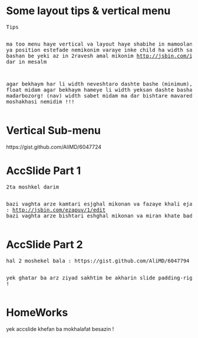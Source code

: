 <h1>Some layout tips & vertical menu</h1>
<pre>
Tips

ma too menu haye vertical va layout haye shabihe in mamoolan az float ya position estefade nemikonim
varaye inke child ha width sabet dashte bashan be yeki az in 2ravesh amal mikonim http://jsbin.com/iyides/1/edit
dar in mesalm

agar bekhaym har li width neveshtaro dashte bashe (minimum), be li ha float midam
agar bekhaym hameye li width yeksan dashte bashan, be madarbozorg! (nav) width sabet midam
ma dar bishtare mavared width moshakhasi nemidim !!!
</pre>
<h1>Vertical Sub-menu</h1>
https://gist.github.com/AliMD/6047724
<h1>AccSlide Part 1</h1>
<pre>
2ta moshkel darim

bazi vaghta arze kamtari esjghal mikonan va fazaye khali ejad msihe ! : http://jsbin.com/ezapuv/1/edit
bazi vaghta arze bishtari eshghal mikonan va miran khate bad ! :http://jsbin.com/ezapuv/2/edit
</pre>
<h1>AccSlide Part 2</h1>
<pre>
hal 2 moshekel bala : https://gist.github.com/AliMD/6047794

yek ghatar ba arz ziyad sakhtim
be akharin slide padding-right dadam !
</pre>
<h1>HomeWorks</h1>
yek accslide khefan ba mokhalafat besazin !